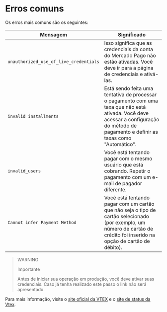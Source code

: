 # Erros comuns

Os erros mais comuns são os seguintes:

|Mensagem|Significado|
|---|---|
|`unauthorized_use_of_live_credentials`|Isso significa que as credenciais da conta do Mercado Pago não estão ativadas. Você deve ir para a página de credenciais e ativá-las.|
|`invalid installments`|Está sendo feita uma tentativa de processar o pagamento com uma taxa que não está ativada. Você deve acessar a configuração do método de pagamento e definir as taxas como "Automático".|
|`invalid_users`|Você está tentando pagar com o mesmo usuário que está cobrando. Repetir o pagamento com um e-mail de pagador diferente.|
|`Cannot infer Payment Method`|Você está tentando pagar com um cartão que não seja o tipo de cartão selecionado (por exemplo, um número de cartão de crédito foi inserido na opção de cartão de débito).|

> WARNING
>
> Importante
>
> Antes de iniciar sua operação em produção, você deve ativar suas credenciais. Caso já tenha realizado este passo o link não será apresentado.

Para mais informação, visite o [site oficial da VTEX](https://help.vtex.com/) e o [site de status da Vtex](https://status.vtex.com/).
